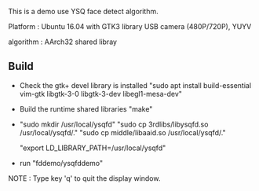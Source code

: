 This is a demo use YSQ face detect algorithm.

Platform :
 Ubuntu 16.04 with GTK3 library
  USB camera (480P/720P), YUYV

algorithm :
  AArch32 shared libray

## Build
* Check the gtk+ devel library is installed
   "sudo apt install build-essential vim-gtk libgtk-3-0 libgtk-3-dev libegl1-mesa-dev"

* Build the runtime shared libraries
   "make"

* "sudo mkdir /usr/local/ysqfd"
   "sudo cp 3rdlibs/libysqfd.so /usr/local/ysqfd/."
   "sudo cp middle/libaaid.so /usr/local/ysqfd/."

   "export LD_LIBRARY_PATH=/usr/local/ysqfd"

* run "fddemo/ysqfddemo"

NOTE :
  Type key 'q' to quit the display window.

